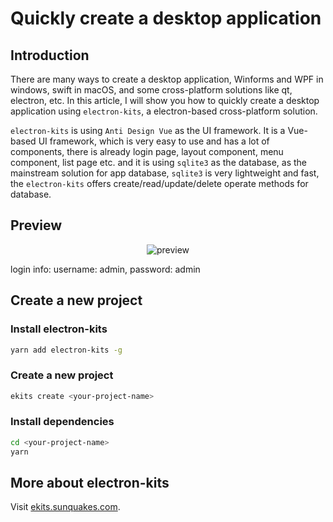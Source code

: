 # Quickly create a desktop application

## Introduction

There are many ways to create a desktop application, Winforms and WPF in windows, swift in macOS, and some cross-platform solutions like qt, electron, etc. In this article, I will show you how to quickly create a desktop application using `electron-kits`, a electron-based cross-platform solution.

`electron-kits` is using `Anti Design Vue` as the UI framework. It is a Vue-based UI framework, which is very easy to use and has a lot of components, there is already login page, layout component, menu component, list page etc. and it is using `sqlite3` as the database, as the mainstream solution for app database, `sqlite3` is very lightweight and fast, the `electron-kits` offers create/read/update/delete operate methods for database.

## Preview

<p align="center">
  <img src="https://ekits.sunquakes.com/images/electron-kits.gif" alt="preview">
</p>

login info: username: admin, password: admin

## Create a new project

### Install electron-kits

```bash
yarn add electron-kits -g
```

### Create a new project

```bash
ekits create <your-project-name>
```

### Install dependencies

```bash
cd <your-project-name>
yarn
```

## More about electron-kits

Visit [ekits.sunquakes.com](https://ekits.sunquakes.com).

